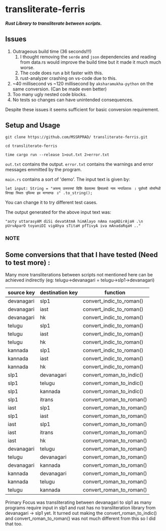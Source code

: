 # transliterate-ferris

***Rust Library to transliterate between scripts.***

## Issues

1. Outrageous build time (36 seconds!!!)
   1. I thought removing the `serde` and `json` dependencies and reading from data.rs would improve the build time but it made it much much worse.
   2. The code does run a bit faster with this.
   3. rust-analyzer crashing on vs-code due to this.
2. ~40 millisecond vs ~120 millisecond by `aksharamukha-python` on the same conversion. (Can be made even better)
3. Too many ugly nested code blocks.
4. No tests so changes can have unintended consequences.

Despite these issues it seems sufficient for basic conversion requirement.

## Setup and Usage

`git clone https://github.com/MSSRPRAD/ transliterate-ferris.git`

`cd transliterate-ferris`

`time cargo run --release 1>out.txt 2>error.txt`

`out.txt` contains the output.
`error.txt` contains the warnings and error messages emmitted by the program.

`main.rs` contains a sort of 'demo'. The input text is given by:

`let input: String = "अस्त्य् उत्तरस्यां दिशि देवतात्मा हिमालयो नाम नगाधिराजः ।
    पूर्वापरौ तोयनिधी विगाह्य स्थितः पृथिव्या इव मानदण्डः ॥"
        .to_string();`

You can change it to try different test cases.

The output generated for the above input text was:

`"asty uttarasyAM diSi devatAtmA himAlayo nAma nagADirAjaH .\n    pUrvAparO toyaniDI vigAhya sTitaH pfTivyA iva mAnadaRqaH .."`

### NOTE

## <b> Some conversions that that I have tested (Need to test more) :</b>

Many more transliterations between scripts not mentioned here can be achieved indirectly (eg: telugu->devanagari = telugu->slp1->devanagari)

| source key | destination key | function                 |
| ---------- | --------------- | ------------------------ |
| devanagari | slp1            | convert_indic_to_roman() |
| devanagari | iast            | convert_indic_to_roman() |
| devanagari | hk              | convert_indic_to_roman() |
| telugu     | slp1            | convert_indic_to_roman() |
| telugu     | iast            | convert_indic_to_roman() |
| telugu     | hk              | convert_indic_to_roman() |
| kannada    | slp1            | convert_indic_to_roman() |
| kannada    | iast            | convert_indic_to_roman() |
| kannada    | hk              | convert_indic_to_roman() |
| slp1       | devanagari      | convert_roman_to_indic() |
| slp1       | telugu          | convert_roman_to_indic() |
| slp1       | kannada         | convert_roman_to_indic() |
| slp1       | itrans          | convert_roman_to_roman() |
| iast       | slp1            | convert_roman_to_roman() |
| slp1       | iast            | convert_roman_to_roman() |
| iast       | slp1            | convert_roman_to_roman() |
| iast       | itrans          | convert_roman_to_roman() |
| iast       | hk              | convert_roman_to_roman() |
| devanagari | telugu          | convert_roman_to_roman() |
| telugu     | devanagari      | convert_roman_to_roman() |
| devanagari | kannada         | convert_roman_to_roman() |
| kannada    | devanagari      | convert_roman_to_roman() |
| kannada    | telugu          | convert_roman_to_roman() |
| telugu     | kannada         | convert_roman_to_roman() |

Primary Focus was transliterating between devanagari to slp1 as many programs require input in slp1 and rust has no transliteration library from devanagari -> slp1 yet. It turned out making the convert_roman_to_indic() and convert_roman_to_roman() was not much different from this so I did that too.
